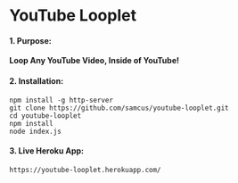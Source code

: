 # YouTube Looplet

#### 1. Purpose:

__Loop Any YouTube Video, Inside of YouTube!__

#### 2. Installation:

```
npm install -g http-server
git clone https://github.com/samcus/youtube-looplet.git
cd youtube-looplet
npm install
node index.js
```
#### 3. Live Heroku App:
```
https://youtube-looplet.herokuapp.com/
```
